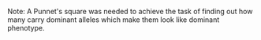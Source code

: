 Note: A Punnet's square was needed to achieve the task of finding out how many carry dominant alleles which make them look like dominant phenotype. 
